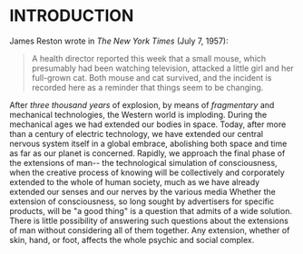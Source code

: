 # INTRODUCTION

James Reston wrote in _The New York Times_ (July 7, 1957):

> A health director reported this week that a small mouse, which presumably had been watching television, attacked a little girl and her full-grown cat. Both mouse and cat survived, and the incident is recorded here as a reminder that things seem to be changing.

After _three thousand years_ of explosion, by means of _fragmentary_ and mechanical technologies, the Western world is imploding. During the mechanical ages we had extended our bodies in space. Today, after more than a century of electric technology, we have extended our central nervous system itself in a global embrace, abolishing both space and time as far as our planet is concerned. Rapidly, we approach the final phase of the extensions of man-- the technological simulation of consciousness, when the creative process of knowing will be collectively and corporately extended to the whole of human society, much as we have already extended our senses and our nerves by the various media Whether the extension of consciousness, so long sought by advertisers for specific products, will be "a good thing" is a question that admits of a wide solution. There is little possibility of answering such questions about the extensions of man without considering all of them together. Any extension, whether of skin, hand, or foot, affects the whole psychic and social complex.
